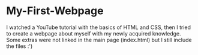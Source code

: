 # My-First-Webpage
I watched a YouTube tutorial with the basics of HTML and CSS, then I tried to create a webpage about myself with my newly acquired knowledge. 
Some extras were not linked in the main page (index.html) but I still include the files :')
